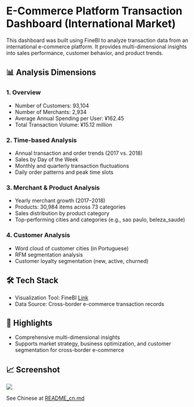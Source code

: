 # E-Commerce Platform Transaction Dashboard (International Market)

This dashboard was built using FineBI to analyze transaction data from an international e-commerce platform. It provides multi-dimensional insights into sales performance, customer behavior, and product trends.

## 📊 Analysis Dimensions

### 1. Overview
- Number of Customers: 93,104
- Number of Merchants: 2,934
- Average Annual Spending per User: ¥162.45
- Total Transaction Volume: ¥15.12 million

### 2. Time-based Analysis
- Annual transaction and order trends (2017 vs. 2018)
- Sales by Day of the Week
- Monthly and quarterly transaction fluctuations
- Daily order patterns and peak time slots

### 3. Merchant & Product Analysis
- Yearly merchant growth (2017–2018)
- Products: 30,984 items across 73 categories
- Sales distribution by product category
- Top-performing cities and categories (e.g., sao paulo, beleza_saude)

### 4. Customer Analysis
- Word cloud of customer cities (in Portuguese)
- RFM segmentation analysis
- Customer loyalty segmentation (new, active, churned)

## 🛠️ Tech Stack
- Visualization Tool: FineBI [Link](https://pcdemo.finebi.com/webroot/decision/link/HFzQ)
- Data Source: Cross-border e-commerce transaction records

## 📌 Highlights
- Comprehensive multi-dimensional insights
- Supports market strategy, business optimization, and customer segmentation for cross-border e-commerce

## 📈 Screenshot

![](DashboardScreenShot.jpg)

See Chinese at [README_cn.md](README_cn.md)
